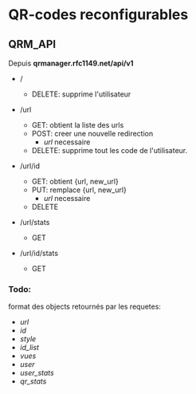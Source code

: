 # QR-codes reconfigurables


## QRM_API

Depuis __qrmanager.rfc1149.net/api/v1__

* /
  * DELETE: supprime l'utilisateur 

* /url
  * GET: obtient la liste des urls
  * POST: creer une nouvelle redirection
    * _url_ necessaire
  * DELETE: supprime tout les code de l'utilisateur.

* /url/id
   * GET: obtient {url, new_url}
   * PUT: remplace {url, new_url}
     * _url_ necessaire
   * DELETE

* /url/stats
  * GET

* /url/id/stats
  * GET


### Todo:
format des objects retournés par les requetes:

* _url_
* _id_
* _style_
* *id_list*
* _vues_
* _user_
* *user_stats*
* *qr_stats*

